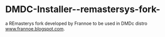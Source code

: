 DMDC-Installer--remastersys-fork-
=================================

a REmasterys fork developed by Frannoe to be used in DMDc distro www.frannoe.blogspot.com.
